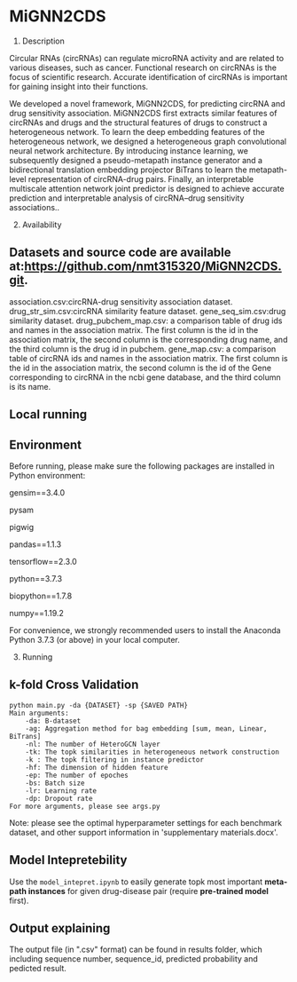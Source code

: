 # MiGNN2CDS


1. Description
   
Circular RNAs (circRNAs) can regulate microRNA activity and are related to various diseases, such as cancer. Functional research on circRNAs is the focus of scientific research. Accurate identification of circRNAs is important for gaining insight into their functions.

We developed a novel framework, MiGNN2CDS, for predicting circRNA and drug sensitivity association. MiGNN2CDS first extracts similar features of circRNAs and drugs and the structural features of drugs to construct a heterogeneous network. To learn the deep embedding features of the heterogeneous network, we designed a heterogeneous graph convolutional neural network architecture. By introducing instance learning, we subsequently designed a pseudo-metapath instance generator and a bidirectional translation embedding projector BiTrans to learn the metapath-level representation of circRNA-drug pairs. Finally, an interpretable multiscale attention network joint predictor is designed to achieve accurate prediction and interpretable analysis of circRNA–drug sensitivity associations.. 

2. Availability

## Datasets and source code are available at:https://github.com/nmt315320/MiGNN2CDS.git.

association.csv:circRNA-drug sensitivity association dataset.
drug_str_sim.csv:circRNA similarity feature dataset.
gene_seq_sim.csv:drug similarity dataset.
drug_pubchem_map.csv: a comparison table of drug ids and names in the association matrix. The first column is the id in the association matrix, the second column is the corresponding drug name, and the third column is the drug id in pubchem.
gene_map.csv: a comparison table of circRNA ids and names in the association matrix. The first column is the id in the association matrix, the second column is the id of the Gene corresponding to circRNA in the ncbi gene database, and the third column is its name.

## Local running

## Environment

Before running, please make sure the following packages are installed in Python environment:

gensim==3.4.0

pysam

pigwig

pandas==1.1.3

tensorflow==2.3.0

python==3.7.3

biopython==1.7.8

numpy==1.19.2

For convenience, we strongly recommended users to install the Anaconda Python 3.7.3 (or above) in your local computer.

3. Running

## k-fold Cross Validation
    python main.py -da {DATASET} -sp {SAVED PATH}
    Main arguments:
        -da: B-dataset 
        -ag: Aggregation method for bag embedding [sum, mean, Linear, BiTrans]
        -nl: The number of HeteroGCN layer
        -tk: The topk similarities in heterogeneous network construction
        -k : The topk filtering in instance predictor
        -hf: The dimension of hidden feature
        -ep: The number of epoches
        -bs: Batch size
        -lr: Learning rate
        -dp: Dropout rate
    For more arguments, please see args.py
Note: please see the optimal hyperparameter settings for each benchmark dataset, and other support information in 'supplementary materials.docx'.  

## Model Intepretebility
Use the ``model_intepret.ipynb`` to easily generate topk most important **meta-path instances** for given drug-disease pair (require **pre-trained model** first). 

## Output explaining

The output file (in ".csv" format) can be found in results folder, which including sequence number, sequence_id, predicted probability and pedicted result.


